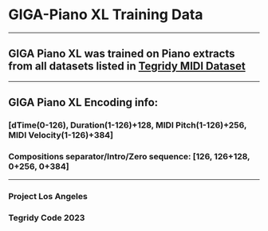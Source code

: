 # GIGA-Piano XL Training Data

***

## GIGA Piano XL was trained on Piano extracts from all datasets listed in [Tegridy MIDI Dataset](https://github.com/asigalov61/Tegridy-MIDI-Dataset)

***

## GIGA Piano XL Encoding info:
### [dTime(0-126), Duration(1-126)+128, MIDI Pitch(1-126)+256, MIDI Velocity(1-126)+384]
### Compositions separator/Intro/Zero sequence: [126, 126+128, 0+256, 0+384]

***

### Project Los Angeles
### Tegridy Code 2023
